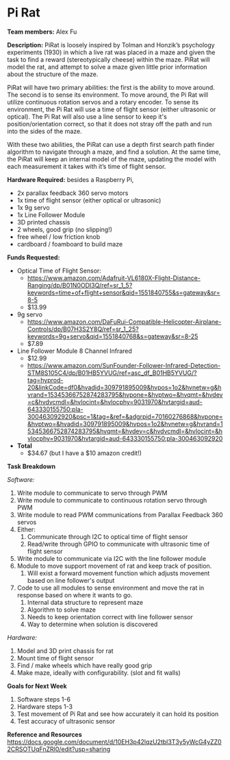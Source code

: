 # Pi Rat

**Team members:** Alex Fu

**Description:**
PiRat is loosely inspired by Tolman and Honzik’s psychology experiments (1930) 
in which a live rat was placed in a maze and given the task to find a reward 
(stereotypically cheese) within the maze. PiRat will model the rat, and attempt 
to solve a maze given little prior information about the structure of the maze.

PiRat will have two primary abilities: the first is the ability to move around.
The second is to sense its environment. To move around, the Pi Rat will utilize
continuous rotation servos and a rotary encoder. To sense its environment,
the Pi Rat will use a time of flight sensor (either ultrasonic or optical). The
Pi Rat will also use a line sensor to keep it's position/orientation correct, so
that it does not stray off the path and run into the sides of the maze. 

With these two abilities, the PiRat can use a depth first search path finder 
algorithm to navigate through a maze, and find a solution. At the same time, 
the PiRat will keep an internal model of the maze, updating the model with each 
measurement it takes with it’s time of flight sensor. 

**Hardware Required:** 
besides a Raspberry Pi,

* 2x parallax feedback 360 servo motors
* 1x time of flight sensor (either optical or ultrasonic)
* 1x 9g servo
* 1x Line Follower Module
* 3D printed chassis
* 2 wheels, good grip (no slipping!)
* free wheel / low friction knob
* cardboard / foamboard to build maze

**Funds Requested:**

* Optical Time of Flight Sensor: 
    * https://www.amazon.com/Adafruit-VL6180X-Flight-Distance-Ranging/dp/B01N0ODI3Q/ref=sr_1_5?keywords=time+of+flight+sensor&qid=1551840755&s=gateway&sr=8-5
    * $13.99
* 9g servo
    * https://www.amazon.com/DaFuRui-Compatible-Helicopter-Airplane-Controls/dp/B07H3S2Y8Q/ref=sr_1_25?keywords=9g+servo&qid=1551840768&s=gateway&sr=8-25
    * $7.89
* Line Follower Module 8 Channel Infrared 
    * $12.99
    * https://www.amazon.com/SunFounder-Follower-Infrared-Detection-STM8S105C4/dp/B01HB5YVUG/ref=asc_df_B01HB5YVUG/?tag=hyprod-20&linkCode=df0&hvadid=309791895009&hvpos=1o2&hvnetw=g&hvrand=15345366752874283795&hvpone=&hvptwo=&hvqmt=&hvdev=c&hvdvcmdl=&hvlocint=&hvlocphy=9031970&hvtargid=aud-643330155750:pla-300463092920&psc=1&tag=&ref=&adgrpid=70160276868&hvpone=&hvptwo=&hvadid=309791895009&hvpos=1o2&hvnetw=g&hvrand=15345366752874283795&hvqmt=&hvdev=c&hvdvcmdl=&hvlocint=&hvlocphy=9031970&hvtargid=aud-643330155750:pla-300463092920
* **Total**
    * $34.67 (but I have a $10 amazon credit!)

**Task Breakdown**

*Software:*

1. Write module to communicate to servo through PWM
1. Write module to communicate to continuous rotation servo through PWM
1. Write module to read PWM communications from Parallax Feedback 360 servos
1. Either:
   1. Communicate through I2C to optical time of flight sensor
   1. Read/write through GPIO to communicate with ultrasonic time of flight sensor
1. Write module to communicate via I2C with the line follower module
1. Module to move support movement of rat and keep track of position.
   1. Will exist a forward movement function which adjusts movement based on line follower's output 
1. Code to use all modules to sense environment and move the rat in response based on
   where it wants to go. 
   1. Internal data structure to represent maze
   1. Algorithm to solve maze
   1. Needs to keep orientation correct with line follower sensor
   1. Way to determine when solution is discovered

*Hardware:*

1. Model and 3D print chassis for rat
1. Mount time of flight sensor
1. Find / make wheels which have really good grip
1. Make maze, ideally with configurability. (slot and fit walls)

**Goals for Next Week**
1. Software steps 1-6
1. Hardware steps 1-3
1. Test movement of Pi Rat and see how accurately it can hold its position
1. Test accuracy of ultrasonic sensor

**Reference and Resources**
https://docs.google.com/document/d/10EH3p42lqzU2tbl3T3y5yWcG4yZZ02CRSOTUqFnZRl0/edit?usp=sharing
